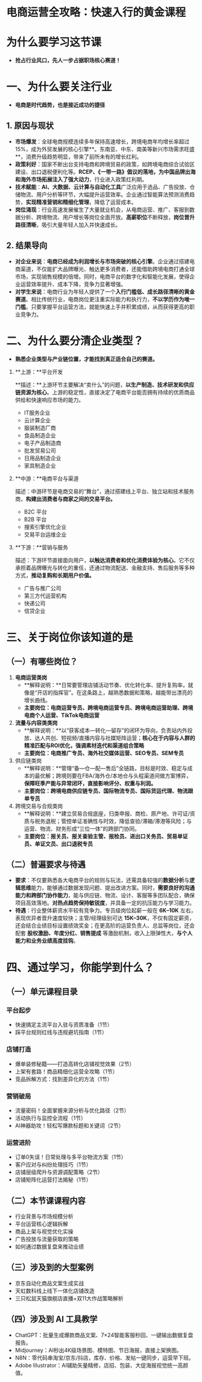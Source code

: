 # 电商运营全攻略：快速入行的黄金课程

# 为什么要学习这节课

- **抢占行业风口，先人一步占据职场核心赛道！**

# 一、为什么要关注行业

- **电商是时代趋势，也是接近成功的捷径**

## 1. 原因与现状

- **市场爆发**：全球电商规模连续多年保持高速增长，跨境电商年均增长率超过15%，成为外贸发展的核心引擎**。东南亚、中东、南美等新兴市场需求旺盛**，消费升级趋势明显，带来了前所未有的增长红利。
- **政策利好**：国家不断出台支持电商和跨境贸易的政策，如跨境电商综合试验区建设、出口退税便利化等。**RCEP、《一带一路》**倡议的落地，为中国品牌出海和海外市场拓展**注入了强大动力**，行业进入政策红利期。
- **技术赋能**：**AI、大数据、云计算与自动化工具**广泛应用于选品、广告投放、仓储物流、用户分析等环节，大幅提升运营效率。企业通过智能算法预测消费趋势，**实现精准营销和精细化管理**，降低了运营成本。
- **岗位涌现**：行业高速发展催生了大量就业机会，从电商运营、推广、客服到数据分析、跨境物流、用户增长等岗位全面开放。**高薪职位**不断释放，**岗位晋升路径清晰**，吸引大量年轻人加入并快速成长。

## 2. 结果导向

- **对企业来说**：**电商已经成为利润增长与市场突破的核心引擎**。企业通过搭建电商渠道，不仅能扩大品牌曝光、触达更多消费者，还能借助跨境电商打通全球市场，实现销售规模的倍增。同时，电商平台的数字化和智能化发展，使得企业运营效率提升、成本下降，竞争力显著增强。
- **对学生来说**：电商行业为年轻人提供了一个**入行门槛低、成长路径清晰的黄金赛道**。相比传统行业，电商岗位更注重实际能力和执行力，**不以学历作为唯一门槛**。只要掌握平台运营方法，就能快速上手并积累成绩，从而获得更高的职业竞争力。

# 二、为什么要分清企业类型？

- **熟悉企业类型与产业链位置，才能找到真正适合自己的赛道。**
1. **上游：**平台开发
    
    **描述：**上游环节主要解决“卖什么”的问题，**以生产制造、技术研发和供应链资源为核心**。上游的稳定性，直接决定了电商平台能否拥有持续的优质商品供给和快速响应市场的能力。
    
    - IT服务企业
    - 云计算企业
    - 服装制造厂商
    - 食品制造企业
    - 电子产品制造商
    - 批发贸易公司
    - 日用品制造企业
    - 家具制造企业
2. **中游：**电商平台与渠道
    
    描述：中游环节是电商交易的“舞台”，通过搭建线上平台、独立站和技术服务商，**构建出消费者与商家之间的交易平台。**
    
    - B2C 平台
    - B2B 平台
    - 搜索引擎优化企业
    - 交易平台运维企业
3. **下游：**营销与服务
    
    描述：下游环节直接面向用户，**以触达消费者和优化消费体验为核心**。它不仅承担着品牌曝光与转化的重任，还通过物流配送、金融支持、售后服务等多种方式，**推动复购和长期用户价值。**
    
    - 广告与推广公司
    - 第三方代运营机构
    - 快递公司
    - 信贷企业

# 三、关于岗位你该知道的是

## （一）有哪些岗位？

1. **电商运营类岗**
    - **解释说明：**日常要管理店铺活动节奏、优化转化率、提升复购率，就像是“开店的指挥官”。在这条路上，越熟悉数据和策略，越能带出漂亮的增长曲线。
    - **主要岗位：电商运营专员、跨境电商运营专员、跨境电商运营助理、跨境电商个人运营、TikTok电商运营**
2. **流量与内容类类岗**
    - **解释说明：**以“获客成本—转化—留存”的闭环为导向，负责站内外投放、达人共创、短视频/直播内容与社媒矩阵运营；**核心在于内容与人群的精准匹配与ROI优化，强调素材迭代和渠道组合策略**
    - **主要岗位：电商推广专员、海外社交媒体运营、SEO专员、SEM专员**
3. 供应链类岗
    - **解释说明：**管理“备—仓—配—售后”全链路，目标是时效、稳定与成本的最优解；跨境则要在FBA/海外仓/本地仓与头程渠道间做方案博弈，**保障旺季产能与异常闭环，直接影响评分、权重与利润。**
    - **主要岗位：跨境电商供应链专员、国际物流专员、国际货运代理、物流跟单专员**
4. 跨境交易与合规类岗
    - **解释说明：**建立贸易合规底座，归类申报、商检、原产地、许可证/资质与税务退税；管控单证准确性与时效，降低查验/滞箱/滞港等风险；与运营、物流、财务形成“三位一体”的跨部门协同。
    - **主要岗位：报关员、报关查验主管、报检员、进出口关务员、贸易单证员、单证文员、出口退税专员**

## （二）普遍要求与待遇

- **要求**：不仅要熟悉各大电商平台的规则与玩法，还需具备较强的**数据分析**与**逻辑思维**能力，能够通过数据发现问题、提出改进方案。同时，**需要良好的沟通能力和跨部门协作能力**，能与供应链、物流、设计、客服等多团队配合，确保项目高效落地。**对热点趋势保持敏锐度**，并具备一定的抗压能力与学习能力。
- **待遇**：行业整体薪资水平较有竞争力。专员级岗位起薪一般在 **6K–10K** 左右，表现优异者晋升速度较快；主管/经理级别可达 **15K–30K**，不仅有固定薪资，还会结合业绩目标设置绩效奖金；在更高阶的运营负责人、总监等岗位，还会配套 **股权激励、年度分红、销售提成** 等激励机制，收入上限弹性大，**与个人能力和业务业绩高度挂钩**。

# 四、通过学习，你能学到什么？

## （一）单元课程目录

### 平台起步

- 快速搞定主流平台入驻与资质准备（1节）
- 踩平台规则红线与违规避坑指南（1节）

### 店铺打造

- 爆单装修秘籍——打造高转化店铺视觉效果（2节）
- 上架有套路！商品精细化运营全攻略（1节）
- 竞品拆解方式：找到差异化的方法（1节）

### 营销破局

- 流量密码！全面掌握来源分析与优化路径（2节）
- 活动执行与监控全流程（1节）
- AI神器助攻！轻松写爆款标题和关键词（2节）

### 运营进阶

- 订单0失误！日常处理与多平台物流方案（1节）
- 客户应对与纠纷处理技巧（1节）
- 店铺层级爬升与资源调配策略（2节）
- 店铺矩阵化运营打法揭秘（1节）

## （二）本节课课程内容

- 行业背景与市场规模分析
- 平台运营核心逻辑拆解
- 商品上架与视觉优化实操
- 广告投放与流量获取的策略
- 如何通过数据复盘来推动业绩

## （三）涉及到的大型案例

- 京东自动化商品文案生成实战
- 天虹数科线上线下一体化店铺改造
- 三只松鼠天猫旗舰店直播+双11大作战策略解析

## （四）涉及到 AI 工具教学

- ChatGPT：批量生成爆款商品文案、7×24智能客服秒回、一键输出数据复盘报告。
- Midjourney：AI秒出4K级场景图、模特图、节日海报，直接上架换图。
- N8N：零代码串淘宝/京东/抖店，库存、价格、发帖一键同步，运营早下班。
- Adobe Illustrator：AI辅助矢量精修，店招、包装、大促海报视觉统一高颜值。